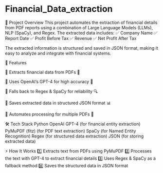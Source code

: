 # Financial_Data_extraction

📌 Project Overview
This project automates the extraction of financial details from PDF reports using a combination of Large Language Models (LLMs), NLP (SpaCy), and Regex. The extracted data includes:
✅ Company Name
✅ Report Date
✅ Profit Before Tax
✅ Revenue
✅ Net Profit After Tax

The extracted information is structured and saved in JSON format, making it easy to analyze and integrate with financial systems.

🚀 Features

🔹 Extracts financial data from PDFs 📄

🔹 Uses OpenAI’s GPT-4 for high accuracy 🤖

🔹 Falls back to Regex & SpaCy for reliability 🔍

🔹 Saves extracted data in structured JSON format 📊

🔹 Automates processing for multiple PDFs 📂

🛠️ Tech Stack
Python 
OpenAI GPT-4 (for financial entity extraction)
PyMuPDF (fitz) (for PDF text extraction)
SpaCy (for Named Entity Recognition)
Regex (for structured data extraction)
JSON (for storing extracted data)

⚡ How It Works
1️⃣ Extracts text from PDFs using PyMuPDF
2️⃣ Processes the text with GPT-4 to extract financial details
3️⃣ Uses Regex & SpaCy as a fallback method
4️⃣ Saves the structured data in JSON format

